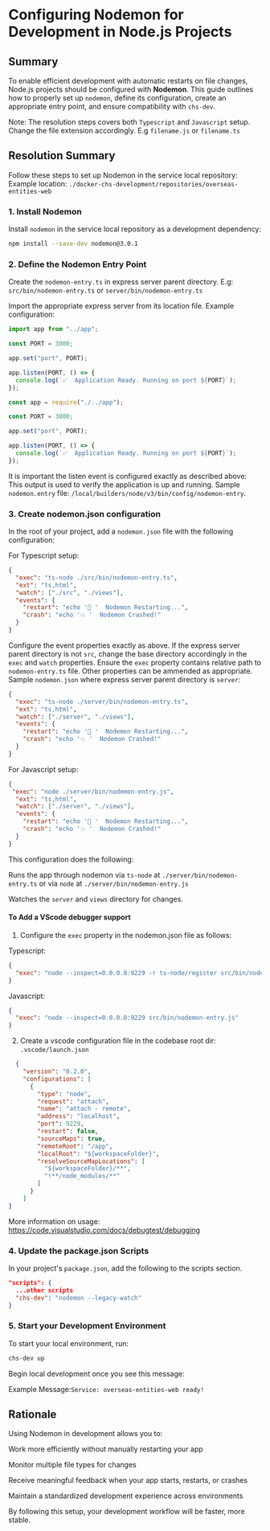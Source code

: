 # Configuring Nodemon for Development in Node.js Projects

## Summary

To enable efficient development with automatic restarts on file changes, Node.js projects should be configured with **Nodemon**. This guide outlines how to properly set up `nodemon`, define its configuration, create an appropriate entry point, and ensure compatibility with `chs-dev`.

Note: The resolution steps covers both `Typescript` and `Javascript` setup. Change the file extension accordingly.
E.g `filename.js` or `filename.ts`

## Resolution Summary

Follow these steps to set up Nodemon in the service local repository:
Example location: `./docker-chs-development/repositories/overseas-entities-web`

### 1. Install Nodemon

Install `nodemon` in the service local repository as a development dependency:

```bash
npm install --save-dev nodemon@3.0.1

```

### 2. Define the Nodemon Entry Point

Create the `nodemon-entry.ts` in express server parent directory.
E.g: `src/bin/nodemon-entry.ts` or `server/bin/nodemon-entry.ts`

Import the appropriate express server from its location file.
Example configuration:

```ts
import app from "../app";

const PORT = 3000;

app.set("port", PORT);

app.listen(PORT, () => {
  console.log(`✅  Application Ready. Running on port ${PORT}`);
});

```

```js
const app = require("./../app");

const PORT = 3000;

app.set("port", PORT);

app.listen(PORT, () => {
  console.log(`✅  Application Ready. Running on port ${PORT}`);
});

```

It is important the listen event is configured exactly as described above:
This output is used to verify the application is up and running.
Sample `nodemon.entry` file: `/local/builders/node/v3/bin/config/nodemon-entry`.


### 3. Create nodemon.json configuration
In the root of your project, add a `nodemon.json` file with the following configuration:

For Typescript setup:
```json
{
  "exec": "ts-node ./src/bin/nodemon-entry.ts",
  "ext": "ts,html",
  "watch": ["./src", "./views"],
  "events": {
    "restart": "echo '🔄 '  Nodemon Restarting...",
    "crash": "echo '💥 '  Nodemon Crashed!"
  }
}

```
Configure the event properties exactly as above. If the express server parent
directory is not `src`, change the base directory accordingly in the `exec`
and `watch` properties. Ensure the `exec` property contains relative path to `nodemon-entry.ts` file.
Other properties can be ammended as appropriate.
Sample `nodemon.json` where express server parent directory is `server`:

```json
{
  "exec": "ts-node ./server/bin/nodemon-entry.ts",
  "ext": "ts,html",
  "watch": ["./server", "./views"],
  "events": {
    "restart": "echo '🔄 '  Nodemon Restarting...",
    "crash": "echo '💥 '  Nodemon Crashed!"
  }
}

```

For Javascript setup:
```json
{
 "exec": "node ./server/bin/nodemon-entry.js",
  "ext": "ts,html",
  "watch": ["./server", "./views"],
  "events": {
    "restart": "echo '🔄 '  Nodemon Restarting...",
    "crash": "echo '💥 '  Nodemon Crashed!"
  }
}

```
This configuration does the following:

Runs the app through nodemon via `ts-node` at `./server/bin/nodemon-entry.ts` or via `node` at `./server/bin/nodemon-entry.js`

Watches the `server` and `views` directory for changes.

#### To Add a VScode debugger support
1. Configure the `exec` property in the nodemon.json file as follows:

Typescript:
```json
{
  "exec": "node --inspect=0.0.0.0:9229 -r ts-node/register src/bin/nodemon-entry.ts",
}
```
Javascript:
```json
{
  "exec": "node --inspect=0.0.0.0:9229 src/bin/nodemon-entry.js"
}
```
2. Create a vscode configuration file in the codebase root dir: `.vscode/launch.json`

```json
  {
    "version": "0.2.0",
    "configurations": [
      {
        "type": "node",
        "request": "attach",
        "name": "attach - remote",
        "address": "localhost",
        "port": 9229,
        "restart": false,
        "sourceMaps": true,
        "remoteRoot": "/app",
        "localRoot": "${workspaceFolder}",
        "resolveSourceMapLocations": [
          "${workspaceFolder}/**",
          "!**/node_modules/**"
        ]
      }
    ]
}

```
More information on usage: https://code.visualstudio.com/docs/debugtest/debugging


### 4. Update the package.json Scripts

In your project's `package.json`, add the following to the scripts section.

```json
"scripts": {
  ...other scripts
  "chs-dev": "nodemon --legacy-watch"
}
```

### 5. Start your Development Environment

To start your local environment, run:

```bash
chs-dev up

```
Begin local development once you see this message:

Example Message:`Service: overseas-entities-web ready!`



## Rationale
Using Nodemon in development allows you to:

Work more efficiently without manually restarting your app

Monitor multiple file types for changes

Receive meaningful feedback when your app starts, restarts, or crashes

Maintain a standardized development experience across environments

By following this setup, your development workflow will be faster,
more stable.

